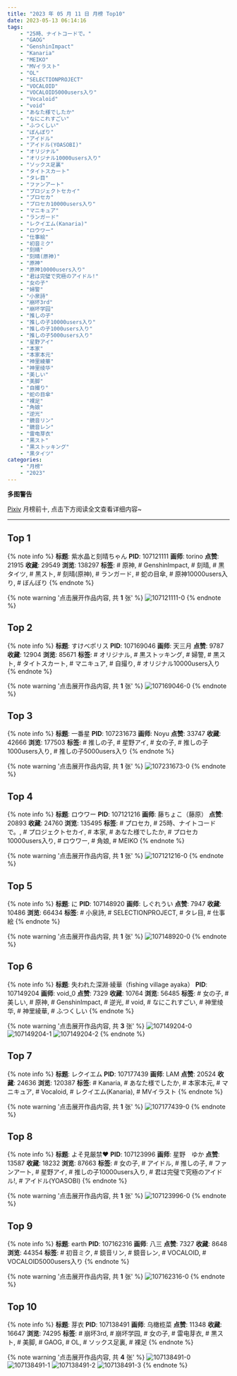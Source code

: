 ```yaml
---
title: "2023 年 05 月 11 日 月榜 Top10"
date: 2023-05-13 06:14:16
tags:
    - "25時、ナイトコードで。"
    - "GAOG"
    - "GenshinImpact"
    - "Kanaria"
    - "MEIKO"
    - "MVイラスト"
    - "OL"
    - "SELECTIONPROJECT"
    - "VOCALOID"
    - "VOCALOID5000users入り"
    - "Vocaloid"
    - "void"
    - "あなた様でしたか"
    - "なにこれすごい"
    - "ふつくしい"
    - "ぼんぼり"
    - "アイドル"
    - "アイドル(YOASOBI)"
    - "オリジナル"
    - "オリジナル10000users入り"
    - "ソックス足裏"
    - "タイトスカート"
    - "タレ目"
    - "ファンアート"
    - "プロジェクトセカイ"
    - "プロセカ"
    - "プロセカ10000users入り"
    - "マニキュア"
    - "ランガード"
    - "レクイエム(Kanaria)"
    - "ロウワー"
    - "仕事絵"
    - "初音ミク"
    - "刻晴"
    - "刻晴(原神)"
    - "原神"
    - "原神10000users入り"
    - "君は完璧で究極のアイドル!"
    - "女の子"
    - "婦警"
    - "小泉詩"
    - "崩坏3rd"
    - "崩坏学园"
    - "推しの子"
    - "推しの子10000users入り"
    - "推しの子1000users入り"
    - "推しの子5000users入り"
    - "星野アイ"
    - "本家"
    - "本家本元"
    - "神里綾華"
    - "神里绫华"
    - "美しい"
    - "美脚"
    - "自撮り"
    - "蛇の目傘"
    - "裸足"
    - "角娘"
    - "逆光"
    - "鏡音リン"
    - "鏡音レン"
    - "雷电芽衣"
    - "黒スト"
    - "黒ストッキング"
    - "黒タイツ"
categories:
    - "月榜"
    - "2023"
---
```


<i class="fa fa-triangle-exclamation"></i>**多图警告**<i class="fa fa-triangle-exclamation"></i>

[Pixiv](https://www.pixiv.net/) 月榜前十, 点击下方阅读全文查看详细内容~

<!-- more -->

---

## Top 1

{% note info %}
**标题**: 紫水晶と刻晴ちゃん
**PID**: 107121111 **画师**: torino
**点赞**: 21915 **收藏**: 29549 **浏览**: 138297
**标签**: # 原神, # GenshinImpact, # 刻晴, # 黒タイツ, # 黒スト, # 刻晴(原神), # ランガード, # 蛇の目傘, # 原神10000users入り, # ぼんぼり
{% endnote %}

{% note warning '点击展开作品内容, 共 **1** 张' %}
![107121111-0](https://i.pixiv.re/img-original/img/2023/04/13/00/00/37/107121111_p0.jpg)
{% endnote %}

## Top 2

{% note info %}
**标题**: すけべポリス
**PID**: 107169046 **画师**: 天三月
**点赞**: 9787 **收藏**: 12904 **浏览**: 85671
**标签**: # オリジナル, # 黒ストッキング, # 婦警, # 黒スト, # タイトスカート, # マニキュア, # 自撮り, # オリジナル10000users入り
{% endnote %}

{% note warning '点击展开作品内容, 共 **1** 张' %}
![107169046-0](https://i.pixiv.re/img-original/img/2023/04/14/19/57/32/107169046_p0.png)
{% endnote %}

## Top 3

{% note info %}
**标题**: 一番星
**PID**: 107231673 **画师**: Noyu
**点赞**: 33747 **收藏**: 42666 **浏览**: 177503
**标签**: # 推しの子, # 星野アイ, # 女の子, # 推しの子1000users入り, # 推しの子5000users入り
{% endnote %}

{% note warning '点击展开作品内容, 共 **1** 张' %}
![107231673-0](https://i.pixiv.re/img-original/img/2023/04/16/17/26/18/107231673_p0.jpg)
{% endnote %}

## Top 4

{% note info %}
**标题**: ロウワー
**PID**: 107121216 **画师**: 藤ちょこ（藤原）
**点赞**: 20893 **收藏**: 24760 **浏览**: 135495
**标签**: # プロセカ, # 25時、ナイトコードで。, # プロジェクトセカイ, # 本家, # あなた様でしたか, # プロセカ10000users入り, # ロウワー, # 角娘, # MEIKO
{% endnote %}

{% note warning '点击展开作品内容, 共 **1** 张' %}
![107121216-0](https://i.pixiv.re/img-original/img/2023/04/13/00/01/19/107121216_p0.png)
{% endnote %}

## Top 5

{% note info %}
**标题**: に
**PID**: 107148920 **画师**: しぐれうい
**点赞**: 7947 **收藏**: 10486 **浏览**: 66434
**标签**: # 小泉詩, # SELECTIONPROJECT, # タレ目, # 仕事絵
{% endnote %}

{% note warning '点击展开作品内容, 共 **1** 张' %}
![107148920-0](https://i.pixiv.re/img-original/img/2023/04/14/00/00/01/107148920_p0.jpg)
{% endnote %}

## Top 6

{% note info %}
**标题**: 失われた深淵·綾華（fishing village ayaka）
**PID**: 107149204 **画师**: void_0
**点赞**: 7329 **收藏**: 10764 **浏览**: 56485
**标签**: # 女の子, # 美しい, # 原神, # GenshinImpact, # 逆光, # void, # なにこれすごい, # 神里绫华, # 神里綾華, # ふつくしい
{% endnote %}

{% note warning '点击展开作品内容, 共 **3** 张' %}
![107149204-0](https://i.pixiv.re/img-original/img/2023/04/14/00/01/47/107149204_p0.jpg)
![107149204-1](https://i.pixiv.re/img-original/img/2023/04/14/00/01/47/107149204_p1.jpg)
![107149204-2](https://i.pixiv.re/img-original/img/2023/04/14/00/01/47/107149204_p2.jpg)
{% endnote %}

## Top 7

{% note info %}
**标题**: レクイエム
**PID**: 107177439 **画师**: LAM
**点赞**: 20524 **收藏**: 24636 **浏览**: 120387
**标签**: # Kanaria, # あなた様でしたか, # 本家本元, # マニキュア, # Vocaloid, # レクイエム(Kanaria), # MVイラスト
{% endnote %}

{% note warning '点击展开作品内容, 共 **1** 张' %}
![107177439-0](https://i.pixiv.re/img-original/img/2023/04/15/00/01/02/107177439_p0.png)
{% endnote %}

## Top 8

{% note info %}
**标题**: よそ見厳禁❤️
**PID**: 107123996 **画师**: 星野　ゆか
**点赞**: 13587 **收藏**: 18232 **浏览**: 87663
**标签**: # 女の子, # アイドル, # 推しの子, # ファンアート, # 星野アイ, # 推しの子10000users入り, # 君は完璧で究極のアイドル!, # アイドル(YOASOBI)
{% endnote %}

{% note warning '点击展开作品内容, 共 **1** 张' %}
![107123996-0](https://i.pixiv.re/img-original/img/2023/04/13/01/25/47/107123996_p0.png)
{% endnote %}

## Top 9

{% note info %}
**标题**: earth
**PID**: 107162316 **画师**: 八三
**点赞**: 7327 **收藏**: 8648 **浏览**: 44354
**标签**: # 初音ミク, # 鏡音リン, # 鏡音レン, # VOCALOID, # VOCALOID5000users入り
{% endnote %}

{% note warning '点击展开作品内容, 共 **1** 张' %}
![107162316-0](https://i.pixiv.re/img-original/img/2023/04/14/14/44/36/107162316_p0.png)
{% endnote %}

## Top 10

{% note info %}
**标题**: 芽衣
**PID**: 107138491 **画师**: 乌橄榄菜
**点赞**: 11348 **收藏**: 16647 **浏览**: 74295
**标签**: # 崩坏3rd, # 崩坏学园, # 女の子, # 雷电芽衣, # 黒スト, # 美脚, # GAOG, # OL, # ソックス足裏, # 裸足
{% endnote %}

{% note warning '点击展开作品内容, 共 **4** 张' %}
![107138491-0](https://i.pixiv.re/img-original/img/2023/04/13/19/46/17/107138491_p0.jpg)
![107138491-1](https://i.pixiv.re/img-original/img/2023/04/13/19/46/17/107138491_p1.jpg)
![107138491-2](https://i.pixiv.re/img-original/img/2023/04/13/19/46/17/107138491_p2.jpg)
![107138491-3](https://i.pixiv.re/img-original/img/2023/04/13/19/46/17/107138491_p3.jpg)
{% endnote %}
